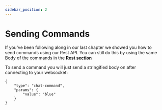 ```yaml
---
sidebar_position: 2
---
```


# Sending Commands

If you've been following along in our last chapter we showed you how to send commands using our Rest API. You can still do this by using the same Body of the commands in the **[Rest section](../rest/get-settings)**

To send a command you will just send a stringified body on after connecting to your websocket:

```
{
	"type": "chat-command",
	"params": {
		"value": "blue"
	}
}
```
